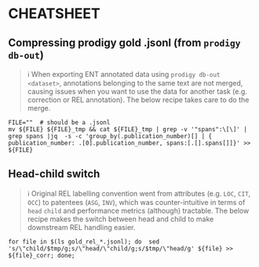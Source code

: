 # CHEATSHEET

## Compressing prodigy gold .jsonl (from `prodigy db-out`)

> ℹ️ When exporting ENT annotated data using `prodigy db-out <dataset>`, annotations belonging to the same text are not merged, causing issues when you want to use the data for another task (e.g. correction or REL annotation). The below recipe takes care to do the merge.

```shell
FILE=""  # should be a .jsonl
mv ${FILE} ${FILE}_tmp && cat ${FILE}_tmp | grep -v '"spans":\[\]' | grep spans |jq  -s -c 'group_by(.publication_number)[] | { publication_number: .[0].publication_number, spans:[.[].spans[]]}' >> ${FILE}
```

## Head-child switch

> ℹ️ Original REL labelling convention went from attributes (e.g. `LOC`, `CIT`, `OCC`) to  patentees (`ASG`, `INV`), which was counter-intuitive in terms of `head` `child` and performance metrics (although) tractable. The below recipe makes the switch between head and child to make downstream REL handling easier.

```shell
for file in $(ls gold_rel_*.jsonl); do  sed 's/\"child/$tmp/g;s/\"head/\"child/g;s/$tmp/\"head/g' ${file} >> ${file}_corr; done;
```
